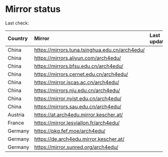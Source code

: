 <script src="./time.js"></script>
# Mirror status
Last check: <script type="text/javascript">localize(1739550351.223206);</script>

|Country|Mirror|Last update|
|:------|:-----|:----------|
|China|https://mirrors.tuna.tsinghua.edu.cn/arch4edu/|<script type="text/javascript">localize(1739515293);</script>|
|China|https://mirrors.aliyun.com/arch4edu/|<script type="text/javascript">localize(1739515293);</script>|
|China|https://mirrors.bfsu.edu.cn/arch4edu/|<script type="text/javascript">localize(1739515293);</script>|
|China|https://mirrors.cernet.edu.cn/arch4edu/|<script type="text/javascript">localize(1739515293);</script>|
|China|https://mirror.iscas.ac.cn/arch4edu/|<script type="text/javascript">localize(1739515293);</script>|
|China|https://mirrors.nju.edu.cn/arch4edu/|<script type="text/javascript">localize(1739428973);</script>|
|China|https://mirror.nyist.edu.cn/arch4edu/|<script type="text/javascript">localize(1739515293);</script>|
|China|https://mirrors.sau.edu.cn/arch4edu/|<script type="text/javascript">localize(1731653531);</script>|
|Austria|https://at.arch4edu.mirror.kescher.at/|<script type="text/javascript">localize(1739515293);</script>|
|France|https://mirror.lesviallon.fr/arch4edu/|<script type="text/javascript">localize(1739515293);</script>|
|Germany|https://pkg.fef.moe/arch4edu/|<script type="text/javascript">localize(1739515293);</script>|
|Germany|https://de.arch4edu.mirror.kescher.at/|<script type="text/javascript">localize(1739515293);</script>|
|Germany|https://mirror.sunred.org/arch4edu/|<script type="text/javascript">localize(1739515293);</script>|

<script src="./tablefilter/tablefilter.js"></script>
<script src="./table.js"></script>
